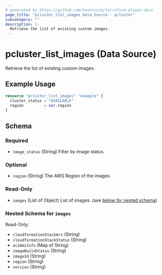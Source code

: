 ```yaml
---
# generated by https://github.com/hashicorp/terraform-plugin-docs
page_title: "pcluster_list_images Data Source - pcluster"
subcategory: ""
description: |-
  Retrieve the list of existing custom images.
---
```


# pcluster_list_images (Data Source)

Retrieve the list of existing custom images.

## Example Usage

```terraform
resource "pcluster_list_images" "example" {
  cluster_status = "AVAILABLE"
  region         = var.region
}
```

<!-- schema generated by tfplugindocs -->
## Schema

### Required

- `image_status` (String) Filter by image status.

### Optional

- `region` (String) The AWS Region of the images.

### Read-Only

- `images` (List of Object) List of images. (see [below for nested schema](#nestedatt--images))

<a id="nestedatt--images"></a>
### Nested Schema for `images`

Read-Only:

- `cloudformationStackArn` (String)
- `cloudformationStackStatus` (String)
- `ec2AmiInfo` (Map of String)
- `imageBuildStatus` (String)
- `imageId` (String)
- `region` (String)
- `version` (String)
